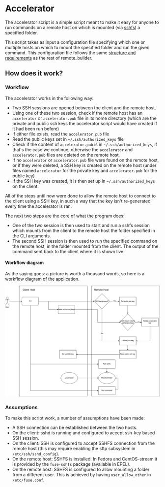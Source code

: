 Accelerator
===========

The accelerator script is a simple script meant to make it easy for anyone to
run commands on a remote host on which is mounted (via [sshfs](https://en.wikipedia.org/wiki/SSHFS))
a specified folder.

This script takes as input a configuration file specifying which one or multiple
hosts on which to mount the specified folder and run the given command.
This configuration file follows the same [structure and requirements](config.md)
as the rest of remote_builder.

How does it work?
-----------------

### Workflow

The accelerator works in the following way:

- Two SSH sessions are opened between the client and the remote host.
- Using one of these two session, check if the remote host has an `accelerator`
  or `accelerator.pub` file in its home directory (which are the private and
  public ssh keys the accelerator script would have created if it had been run
  before)
- If either file exists, read the `accelerator.pub` file
- Read the public keys set in `~/.ssh/authorized_keys` file
- Check if the content of `accelerator.pub` is in `~/.ssh/authorized_keys`,
  if that's the case we continue, otherwise the `accelerator` and `accelerator.pub`
  files are deleted on the remote host.
- If no `accelerator` or `accelerator.pub` file were found on the remote host,
  or if they were deleted, a SSH key is created on the remote host (under files
  named `accelerator` for the private key and `accelerator.pub` for the public key)
- If the SSH key was created, it is then set up in `~/.ssh/authorized_keys` on the
  client.

All of the steps until now were done to allow the remote host to connect to the
client using a SSH key, in such a way that the key isn't re-generated every time
the accelerator is ran.

The next two steps are the core of what the program does:

- One of the two session is then used to start and run a sshfs session which
  mounts from the client to the remote host the folder specified in the CLI
  arguments.
- The second SSH session is then used to run the specified command on the remote
  host, in the folder mounted from the client. The output of the command sent back
  to the client where it is shown live.

#### Workflow diagram

As the saying goes: a picture is worth a thousand words, so here is a workflow
diagram of the application.

![accelerator workflow](Accelerator_diagram.jpg "accelerator workflow diagram")

### Assumptions

To make this script work, a number of assumptions have been made:

- A SSH connection can be established between the two hosts.
- On the client: sshd is running and configured to accept ssh-key based SSH session.
- On the client: SSH is configured to accept SSHFS connection from the remote
  host (this may require enabling the sftp subsystem in `/etc/ssh/sshd_config`).
- On the remote host: SSHFS is installed. In Fedora and CentOS-stream it is
  provided by the `fuse-sshfs` package (available in EPEL).
- On the remote host: SSHFS is configured to allow mounting a folder from a
  different user. This is achieved by having `user_allow_other` in `/etc/fuse.conf`.

